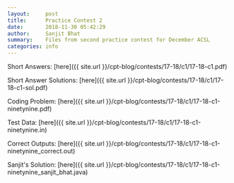 ```yaml
---
layout:     post
title:      Practice Contest 2
date:       2018-11-30 05:42:29
author:     Sanjit Bhat
summary:    Files from second practice contest for December ACSL
categories: info
---
```


Short Answers: [here]({{ site.url }}/cpt-blog/contests/17-18/c1/17-18-c1.pdf)

Short Answer Solutions: [here]({{ site.url }}/cpt-blog/contests/17-18/c1/17-18-c1-sol.pdf)

Coding Problem: [here]({{ site.url }}/cpt-blog/contests/17-18/c1/17-18-c1-ninetynine.pdf)

Test Data: [here]({{ site.url }}/cpt-blog/contests/17-18/c1/17-18-c1-ninetynine.in)

Correct Outputs: [here]({{ site.url }}/cpt-blog/contests/17-18/c1/17-18-c1-ninetynine_correct.out)

Sanjit's Solution: [here]({{ site.url }}/cpt-blog/contests/17-18/c1/17-18-c1-ninetynine_sanjit_bhat.java)